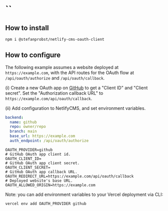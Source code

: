 # ``

## How to install

```bash
npm i @stefanprobst/netlify-cms-oauth-client
```

## How to configure

The following example assumes a website deployed at `https://example.com`, with the API routes for the OAuth flow at `/api/oauth/authorize` and `/api/oauth/callback`.

(i) Create a new OAuth app on [GitHub](https://github.com/settings/applications/new) to get a "Client ID" and "Client secret". Set the "Authorization callback URL" to `https://example.com/api/oauth/callback`.

(ii) Add configuration to NetlifyCMS, and set environment variables.

```yaml config.yaml
backend:
  name: github
  repo: owner/repo
  branch: main
  base_url: https://example.com
  auth_endpoint: /api/oauth/authorize
```

```text .env
OAUTH_PROVIDER=github
# GitHub OAuth app client id.
OAUTH_CLIENT_ID=
# GitHub OAuth app client secret.
OAUTH_CLIENT_SECRET=
# GitHub OAuth app callback URL.
OAUTH_REDIRECT_URL=https://example.com/api/oauth/callback
# Deployed website's base URL.
OAUTH_ALLOWED_ORIGIN=https://example.com
```

Note: you can add environment variables to your Vercel deployment via CLI:

```bash
vercel env add OAUTH_PROVIDER github
```
